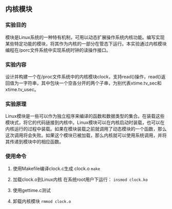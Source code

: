 ## 内核模块

### 实验目的

模块是Linux系统的一种特有机制，可用以动态扩展操作系统内核功能。编写实现某些特定功能的模块，将其作为内核的一部分在管态下运行。本实验通过内核模块编程在/porc文件系统中实现系统时钟的读操作接口。

### 实验内容

设计并构建一个在/proc文件系统中的内核模块clock，支持read()操作，read()返回值为一字符串，其中包块一个空各分开的两个子串，为别代表xtime.tv_sec和xtime.tv_usec。

### 实验原理

Linux模块是一些可以作为独立程序来编译的函数和数据类型的集合。在装载这些模块式，将它的代码链接到内核中。Linux模块可以在内核启动时装载，也可以在内核运行的过程中装载。如果在模块装载之前就调用了动态模块的一个函数，那么这次调用将会失败。如果这个模块已被加载，那么内核就可以使用系统调用，并将其传递到模块中的相应函数。

### 使用命令

1. 使用Makefile编译clock.c生成 clock.o
`make`

2. 加载clock.o到Linux内核
在系统root用户下运行：
`insmod clock.ko`

3. 使用gettime.c测试

4. 卸载内核模块
`rmmod clock.o`